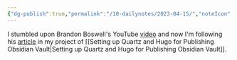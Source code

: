 ```yaml
---
{"dg-publish":true,"permalink":"/10-dailynotes/2023-04-15/","noteIcon":"2","created":"","updated":""}
---
```


I stumbled upon Brandon Boswell's YouTube [video](https://www.youtube.com/watch?v=ITiiuBNVue0) and now I'm following his [article](https://brandonkboswell.com/blog/Publishing-your-Obsidian-Vault-Online-with-Quartz/) in my project of [[Setting up Quartz and Hugo for Publishing Obsidian Vault\|Setting up Quartz and Hugo for Publishing Obsidian Vault]].
